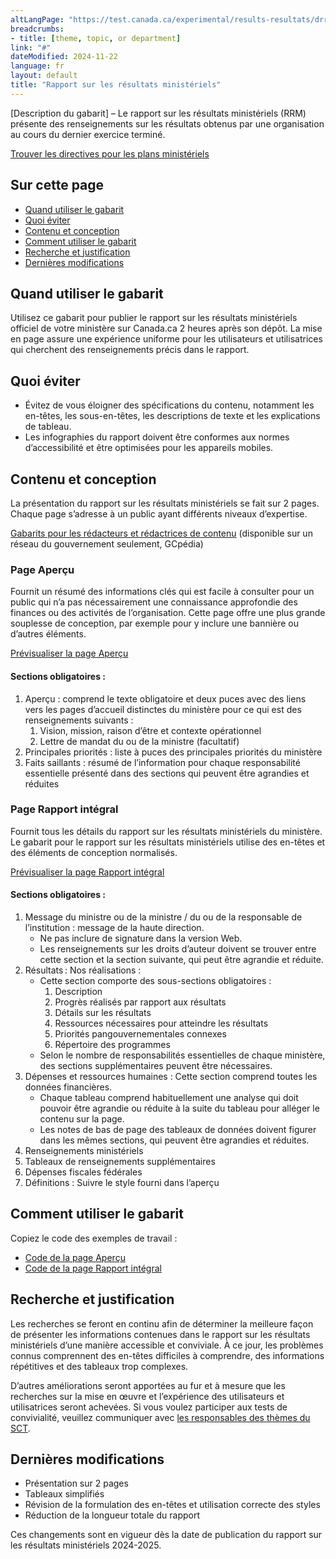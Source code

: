```yaml
---
altLangPage: "https://test.canada.ca/experimental/results-resultats/drr-content-model.html"
breadcrumbs:
- title: [theme, topic, or department]
link: "#"
dateModified: 2024-11-22
language: fr
layout: default
title: "Rapport sur les résultats ministériels"
---
```

<div class="mwsgeneric-base-html parbase section">
    <p>[Description du gabarit] – Le rapport sur les résultats ministériels (RRM) présente des renseignements sur les
        résultats obtenus par une organisation au cours du dernier exercice terminé. </p>
    <a class="btn btn-primary btn-lg"
        href="https://test.canada.ca/experimental/departmental-plans-ministeriels/pm-modele-de-contenu.html">Trouver les
        directives pour les plans ministériels</a>
    <section>
        <h2>Sur cette page</h2>
        <ul>
            <li><a href="#toc01">Quand utiliser le gabarit</a></li>
            <li><a href="#toc02">Quoi éviter</a></li>
            <li><a href="#toc03">Contenu et conception</a></li>
            <li><a href="#toc04">Comment utiliser le gabarit</a></li>
            <li><a href="#toc05">Recherche et justification</a></li>
            <li><a href="#toc06">Dernières modifications</a></li>
        </ul>
    </section>
    <section>
        <h2 id="toc01">Quand utiliser le gabarit</h2>
        <p>Utilisez ce gabarit pour publier le rapport sur les résultats ministériels officiel de votre ministère sur
            Canada.ca 2&nbsp;heures après son dépôt. La mise en page assure une expérience uniforme pour les
            utilisateurs et utilisatrices qui cherchent des renseignements précis dans le rapport.</p>
    </section>
    <section>
        <h2 id="toc02">Quoi éviter</h2>
        <ul>
            <li>Évitez de vous éloigner des spécifications du contenu, notamment les en-têtes, les sous-en-têtes, les
                descriptions de texte et les explications de tableau.</li>
            <li>Les infographies du rapport doivent être conformes aux normes d’accessibilité et être optimisées pour
                les appareils mobiles.</li>
        </ul>
    </section>
    <section>
        <h2 id="toc03">Contenu et conception</h2>
        <p>La présentation du rapport sur les résultats ministériels se fait sur 2&nbsp;pages. Chaque page
            s&rsquo;adresse à un public ayant différents niveaux d&rsquo;expertise.</p>
        <p><a class="btn btn-default btn-lg"
                href="https://www.gcpedia.gc.ca/gcwiki/index.php?title=Portail_de_la_Partie_III_du_Budget_des_d%C3%A9penses&redirect=no#Plan_minist.C3.A9riel_2024-2025">Gabarits
                pour les rédacteurs et rédactrices de contenu</a> (disponible sur un réseau du gouvernement seulement,
            GCpédia)</a></p>
        <section>
            <h3>Page Aperçu</h3>
            <p>Fournit un résumé des informations clés qui est facile à consulter pour un public qui n&rsquo;a pas
                nécessairement une connaissance approfondie des finances ou des activités de l&rsquo;organisation. Cette
                page offre une plus grande souplesse de conception, par exemple pour y inclure une bannière ou
                d&rsquo;autres éléments.</p>
            <p><a class="btn btn-default btn-lg"
                    href="https://test.canada.ca/experimental/results-resultats/rrm-en-un-coup-doeil.html">Prévisualiser
                    la page Aperçu</a></p>
            <section>
                <h4>Sections obligatoires :</h4>
                <ol>
                    <li>Aperçu : comprend le texte obligatoire et deux puces avec des liens vers les pages d’accueil
                        distinctes du ministère pour ce qui est des renseignements suivants :
                        <ol class="lst-lwr-alph">
                            <li>Vision, mission, raison d’être et contexte opérationnel</li>
                            <li>Lettre de mandat du ou de la ministre (facultatif)</li>
                        </ol>
                    </li>
                    <li>Principales priorités : liste à puces des principales priorités du ministère</li>
                    <li>Faits saillants : résumé de l’information pour chaque responsabilité essentielle présenté dans
                        des sections qui peuvent être agrandies et réduites</li>
                </ol>
            </section>
        </section>
        <section>
            <h3>Page Rapport intégral</h3>
            <p>Fournit tous les détails du rapport sur les résultats ministériels du ministère. Le gabarit pour le
                rapport sur les résultats ministériels utilise des en-têtes et des éléments de conception normalisés.
            </p>
            <p><a class="btn btn-default btn-lg"
                    href="https://test.canada.ca/experimental/results-resultats/rrm-complet.html">Prévisualiser la page
                    Rapport intégral</a></p>
            <section>
                <h4>Sections obligatoires :</h4>
                <ol>
                    <li>Message du ministre ou de la ministre / du ou de la responsable de l’institution : message de la
                        haute direction.
                        <ul>
                            <li>Ne pas inclure de signature dans la version Web. </li>
                            <li>Les renseignements sur les droits d’auteur doivent se trouver entre cette section et la
                                section suivante, qui peut être agrandie et réduite. </li>
                        </ul>
                    </li>
                    <li>Résultats : Nos réalisations :
                        <ul>
                            <li>Cette section comporte des sous-sections obligatoires :
                                <ol class="lst-lwr-rmn">
                                    <li>Description</li>
                                    <li>Progrès réalisés par rapport aux résultats</li>
                                    <li>Détails sur les résultats</li>
                                    <li>Ressources nécessaires pour atteindre les résultats</li>
                                    <li>Priorités pangouvernementales connexes</li>
                                    <li>Répertoire des programmes</li>
                                </ol>
                            </li>
                            <li>Selon le nombre de responsabilités essentielles de chaque ministère, des sections
                                supplémentaires peuvent être nécessaires.</li>
                        </ul>
                    </li>
                    <li>Dépenses et ressources humaines : Cette section comprend toutes les données financières.
                        <ul>
                            <li>Chaque tableau comprend habituellement une analyse qui doit pouvoir être agrandie ou
                                réduite à la suite du tableau pour alléger le contenu sur la page.</li>
                            <li>Les notes de bas de page des tableaux de données doivent figurer dans les mêmes
                                sections, qui peuvent être agrandies et réduites.</li>
                        </ul>
                    </li>
                    <li>Renseignements ministériels</li>
                    <li>Tableaux de renseignements supplémentaires</li>
                    <li>Dépenses fiscales fédérales</li>
                    <li>Définitions : Suivre le style fourni dans l’aperçu</li>
                </ol>
            </section>
        </section>
    </section>
    <section>
        <h2 id="toc04">Comment utiliser le gabarit</h2>
        <p>Copiez le code des exemples de travail :</p>
        <ul class="list-unstyled">
            <li><a class="btn btn-default btn-lg"
                    href="https://github.com/gc-proto/experimental/blob/master/results-resultats/rrm-en-un-coup-doeil.md">Code
                    de la page Aperçu</a></li>
            <li><a class="btn btn-default btn-lg"
                    href="https://github.com/gc-proto/experimental/blob/master/results-resultats/rrm-complet.md">Code de
                    la page Rapport intégral</a></li>
        </ul>
        <section>
            <h2 id="toc05">Recherche et justification</h2>
            <p>Les recherches se feront en continu afin de déterminer la meilleure façon de présenter les informations
                contenues dans le rapport sur les résultats ministériels d&rsquo;une manière accessible et conviviale. À
                ce jour, les problèmes connus comprennent des en-têtes difficiles à comprendre, des informations
                répétitives et des tableaux trop complexes.</p>
            <p>D&rsquo;autres améliorations seront apportées au fur et à mesure que les recherches sur la mise en œuvre
                et l&rsquo;expérience des utilisateurs et utilisatrices seront achevées. Si vous voulez participer aux
                tests de convivialité, veuillez communiquer avec <a href="mailto:DAS.SCN@tbs-sct.gc.ca">les responsables
                    des thèmes du SCT</a>.</p>
        </section>
        <section>
            <h2 id="toc06">Dernières modifications</h2>
            <ul>
                <li>Présentation sur 2&nbsp;pages</li>
                <li>Tableaux simplifiés</li>
                <li>Révision de la formulation des en-têtes et utilisation correcte des styles</li>
                <li>Réduction de la longueur totale du rapport</li>
            </ul>
            <p>Ces changements sont en vigueur dès la date de publication du rapport sur les résultats
                ministériels&nbsp;2024-2025.</p>
        </section>